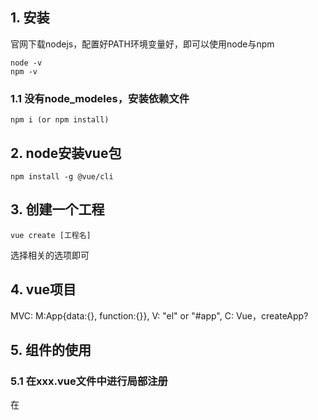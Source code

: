 ## 1. 安装
官网下载nodejs，配置好PATH环境变量好，即可以使用node与npm
    
    node -v
    npm -v
### 1.1 没有node_modeles，安装依赖文件
    
    npm i (or npm install)

## 2. node安装vue包
    
    npm install -g @vue/cli

## 3. 创建一个工程 

    vue create [工程名]

选择相关的选项即可

## 4. vue项目
MVC: M:App{data:{}, function:{}}, V: "el" or "#app", C: Vue，createApp? 

## 5. 组件的使用
### 5.1 在xxx.vue文件中进行局部注册
在<script>标签下，需要导入和注册两个步骤：

    <script>
    // 1. 在对应的文件夹下「导入」组件，components
    import HelloWorld from './components/HelloWorld.vue'
    // script里面必需要有export。与外面的import是对应的
    export default {
      // 当前文件组件名
      name: 'App',
      // 
      props:['titles']
      // 2. 注册组件名，已经写好的组件名称
      components: {
        HelloWorld
      },
      data:function(){
        return:{
                title:"小金刚"
            }
      },
      methons{
          
        }
        
    }
    </script>

### 5.2 在main.js文件中进行全局注册  
    一般在使用第三方成熟的组件的时候，可以使用全局注册，只需要使用app.use就可以了
    
    // main.ts
    import { createApp } from 'vue'
    import ElementPlus from 'element-plus'
    import 'element-plus/dist/index.css'
    import App from './App.vue'

    const app = createApp(App)
    // 
    app.use(ElementPlus)
    app.mount('#app')
    
## 6. elements-ui使用
### 6.1 安装
-S: 表示将安装的信息记录到package.json
    npm i element-ui -S
    
### 6.2 全局注册
    //vue 3.x
    app.use(ElementPlus)
    //vue 2.x
    Vue.use(ElementPlus)


## 7. VueRouter
Vue适合做单页面的项目，VueRouter用来控制不同组件的显示，比如components目录下的xxx.vue文件，设定不同组件和路径的映射
### 7.1 安装
    npm install vue-router@3

### 7.2 使用简介
声明式调用
    App.vue
    <!-- 声明路由链接 -->
    <router-link to="/discover">发现音乐</router-link>
    <!-- 声明路由占位标签 -->
    <router-view></router-view>
    
    ├── components
    │   └── HelloWorld.vue
    └── router
        └── index.js
    router文件中的index.js
    import VueRouter from "Vue-router";
    import Vue from "vue";
    import Discover from "../components/Discover.vue"
    Vue.use(VueRouter)
    
    // 2. 定义路由
    // 每个路由应该映射一个组件。 其中"component" 可以是
    // 通过 Vue.extend() 创建的组件构造器，
    // 或者，只是一个组件配置对象。
    // 我们晚点再讨论嵌套路由。
    const routes = new VueRouter(
        routers:[
            { path: '/discover', component: Discover, children: {
                path:'xxx', component:'child_name'}},
            <!-- 重定向 -->
            { path: '/', redirect: Discover}
        ]
    )

    export default router
    
    
    
    <!-- main.js -->
    import Vue from 'vue'
    import App from './App.vue'
    import router from "./router"

    Vue.config.productionTip = false

    new Vue({
      render: h => h(App),
      <!-- 添加了这一行 -->
      router:router 
    }).$mount('#app')


编程式调用

    router.push(...)
    ...
        this.$router.push('movie/${id}')
    ...


## 8 Vuex
    用于组件之间数据的转递。父组件和子组件可以通过props传递，但是兄弟组件不可以这样。
### 8.1 安装
    
    npm install vuex@next

### 8.2 使用
每个Vuex核心都是一个store全局对象  

    // Vue store主要由以下机制组成：
    // 1. State：存储应用程序的状态数据。
    // 2. Getters：从state中派生出一些状态，类似于计算属性。
    // 3. Mutations：修改state的唯一途径，且必须是同步函数。
    // 4. Actions：用于提交mutations，可以包含任意异步操作。
    // 5. Modules：将store分割成模块，每个模块拥有自己的state、getters、mutations和actions。
  
    // 首先，导入Vue和Vuex
    import Vue from 'vue'
    import Vuex from 'vuex'

    // 然后，通过调用Vue.use(Vuex)来使用Vuex
    Vue.use(Vuex)

    // 创建一个新的store实例
    const store = new Vuex.Store({
      state: {
        count: 0
      },
      mutations: {
        increment (state) {
          state.count++
        }
      },
      actions: {
        incrementAsync ({ commit }) {
          setTimeout(() => {
            commit('increment')
          }, 1000)
        }
      },
      getters: {
        doubleCount: state => {
          return state.count * 2
        }
      }
    })

    // 可以通过调用this.$store从任何组件访问存储
    // 例如，要增加计数，可以调用this.$store.commit('increment')
    // 要异步增加计数，可以调用this.$store.dispatch('incrementAsync')
    // 要获取双倍计数，可以调用this.$store.getters.doubleCount

    // 请注意，mutations必须是同步的，而actions可以是异步的。 
    // 还要注意，可以使用模块将存储拆分为更小、更可管理的部分。



    // commit是Vuex中一个用于提交mutation的方法，它的主要作用是修改state中的数据。 
    // commit接收一个mutation的type作为参数，以及一个可选的payload，它会同步地修改state中的数据。 

    // dispatch是Vuex中一个用于分发action的方法，它的主要作用是触发action中的异步操作，最终提交mutation来修改state。 
    // dispatch接收一个action的type作为参数，以及一个可选的payload，它会返回一个Promise，可以在异步操作完成后进行处理。 

    // getters是Vuex中一个用于从state中派生出一些状态的方法，类似于计算属性。 
    // getters接收state作为第一个参数，可以接收其他getter作为第二个参数，以及根state作为第三个参数。 
    // getters可以被用于计算state的派生状态，以及在组件中进行数据筛选和计算。

